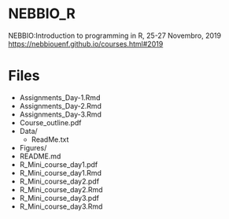 # NEBBIO_R
NEBBIO:Introduction to programming in R, 25-27 Novembro, 2019
https://nebbiouenf.github.io/courses.html#2019  

# Files

- Assignments_Day-1.Rmd  
- Assignments_Day-2.Rmd  
- Assignments_Day-3.Rmd  
- Course_outline.pdf  
- Data/  
 	- ReadMe.txt  
- Figures/  
- README.md  
- R_Mini_course_day1.pdf  
- R_Mini_course_day1.Rmd  
- R_Mini_course_day2.pdf  
- R_Mini_course_day2.Rmd  
- R_Mini_course_day3.pdf  
- R_Mini_course_day3.Rmd  








